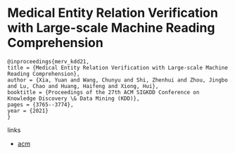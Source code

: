 # Medical Entity Relation Verification with Large-scale Machine Reading Comprehension

```
@inproceedings{merv_kdd21,
title = {Medical Entity Relation Verification with Large-scale Machine Reading Comprehension},
author = {Xia, Yuan and Wang, Chunyu and Shi, Zhenhui and Zhou, Jingbo and Lu, Chao and Huang, Haifeng and Xiong, Hui},
booktitle = {Proceedings of the 27th ACM SIGKDD Conference on Knowledge Discovery \& Data Mining (KDD)},
pages = {3765--3774},
year = {2021}
}
```

links
- [acm](https://dl.acm.org/doi/10.1145/3447548.3467144)
